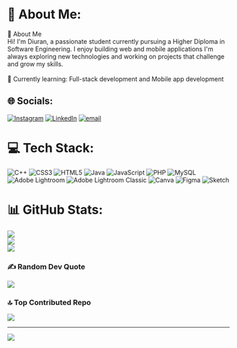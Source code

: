 # 💫 About Me:
👋 About Me<br>Hi! I'm Diuran, a passionate student currently pursuing a Higher Diploma in Software Engineering. I enjoy building web and mobile applications I'm always exploring new technologies and working on projects that challenge and grow my skills.<br><br>🌱 Currently learning: Full-stack development and Mobile app development<br>


## 🌐 Socials:
[![Instagram](https://img.shields.io/badge/Instagram-%23E4405F.svg?logo=Instagram&logoColor=white)](https://instagram.com/_diuran) [![LinkedIn](https://img.shields.io/badge/LinkedIn-%230077B5.svg?logo=linkedin&logoColor=white)](https://linkedin.com/in/diuran-dissanayake) [![email](https://img.shields.io/badge/Email-D14836?logo=gmail&logoColor=white)](mailto:diuran47@gmail.com) 

# 💻 Tech Stack:
![C++](https://img.shields.io/badge/c++-%2300599C.svg?style=for-the-badge&logo=c%2B%2B&logoColor=white) ![CSS3](https://img.shields.io/badge/css3-%231572B6.svg?style=for-the-badge&logo=css3&logoColor=white) ![HTML5](https://img.shields.io/badge/html5-%23E34F26.svg?style=for-the-badge&logo=html5&logoColor=white) ![Java](https://img.shields.io/badge/java-%23ED8B00.svg?style=for-the-badge&logo=openjdk&logoColor=white) ![JavaScript](https://img.shields.io/badge/javascript-%23323330.svg?style=for-the-badge&logo=javascript&logoColor=%23F7DF1E) ![PHP](https://img.shields.io/badge/php-%23777BB4.svg?style=for-the-badge&logo=php&logoColor=white) ![MySQL](https://img.shields.io/badge/mysql-4479A1.svg?style=for-the-badge&logo=mysql&logoColor=white) ![Adobe Lightroom](https://img.shields.io/badge/Adobe%20Lightroom-31A8FF.svg?style=for-the-badge&logo=Adobe%20Lightroom&logoColor=white) ![Adobe Lightroom Classic](https://img.shields.io/badge/Adobe%20Lightroom%20Classic-31A8FF.svg?style=for-the-badge&logo=Adobe%20Lightroom%20Classic&logoColor=white) ![Canva](https://img.shields.io/badge/Canva-%2300C4CC.svg?style=for-the-badge&logo=Canva&logoColor=white) ![Figma](https://img.shields.io/badge/figma-%23F24E1E.svg?style=for-the-badge&logo=figma&logoColor=white) ![Sketch](https://img.shields.io/badge/Sketch-FFB387?style=for-the-badge&logo=sketch&logoColor=black)
# 📊 GitHub Stats:
![](https://github-readme-stats.vercel.app/api?username=Dhub-arch&theme=dark&hide_border=true&include_all_commits=true&count_private=false)<br/>
![](https://nirzak-streak-stats.vercel.app/?user=Dhub-arch&theme=dark&hide_border=true)<br/>
![](https://github-readme-stats.vercel.app/api/top-langs/?username=Dhub-arch&theme=dark&hide_border=true&include_all_commits=true&count_private=false&layout=compact)

### ✍️ Random Dev Quote
![](https://quotes-github-readme.vercel.app/api?type=horizontal&theme=tokyonight)

### 🔝 Top Contributed Repo
![](https://github-contributor-stats.vercel.app/api?username=Dhub-arch&limit=5&theme=dark&combine_all_yearly_contributions=true)

---
[![](https://visitcount.itsvg.in/api?id=Dhub-arch&icon=0&color=1)](https://visitcount.itsvg.in)

<!-- Proudly created with GPRM ( https://gprm.itsvg.in ) -->

